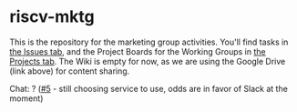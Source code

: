 # riscv-mktg

This is the repository for the marketing group activities. You'll find tasks in [the Issues tab](https://github.com/riscv/riscv-mktg/issues), and the Project Boards for the Working Groups in [the Projects tab](https://github.com/riscv/riscv-mktg/projects). The Wiki is empty for now, as we are using the Google Drive (link above) for content sharing.

Chat: ? ([#5](/../../issues/5) - still choosing service to use, odds are in favor of Slack at the moment)
